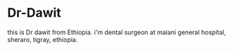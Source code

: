 # Dr-Dawit
this is Dr dawit from Ethiopia.
i'm dental surgeon at maiani general hospital, sheraro, tigray, ethiopia.

